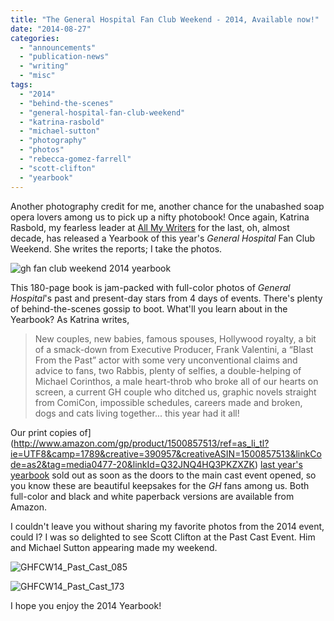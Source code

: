 ```yaml
---
title: "The General Hospital Fan Club Weekend - 2014, Available now!"
date: "2014-08-27"
categories:
  - "announcements"
  - "publication-news"
  - "writing"
  - "misc"
tags:
  - "2014"
  - "behind-the-scenes"
  - "general-hospital-fan-club-weekend"
  - "katrina-rasbold"
  - "michael-sutton"
  - "photography"
  - "photos"
  - "rebecca-gomez-farrell"
  - "scott-clifton"
  - "yearbook"
---
```


Another photography credit for me, another chance for the unabashed soap opera lovers among us to pick up a nifty photobook! Once again, Katrina Rasbold, my fearless leader at [All My Writers](http://allmywriters.net) for the last, oh, almost decade, has released a Yearbook of this year's _General Hospital_ Fan Club Weekend. She writes the reports; I take the photos.

![gh fan club weekend 2014 yearbook](https://d602mxa74hbsi.cloudfront.net/GH-Fan-Club-Weekend_2014.jpg)

This 180-page book is jam-packed with full-color photos of _General Hospital_'s past and present-day stars from 4 days of events. There's plenty of behind-the-scenes gossip to boot. What'll you learn about in the Yearbook? As Katrina writes,

> New couples, new babies, famous spouses, Hollywood royalty, a bit of a smack-down from Executive Producer, Frank Valentini, a “Blast From the Past” actor with some very unconventional claims and advice to fans, two Rabbis, plenty of selfies, a double-helping of Michael Corinthos, a male heart-throb who broke all of our hearts on screen, a current GH couple who ditched us, graphic novels straight from ComiCon, impossible schedules, careers made and broken, dogs and cats living together... this year had it all! 

Our print copies of](http://www.amazon.com/gp/product/1500857513/ref=as_li_tl?ie=UTF8&camp=1789&creative=390957&creativeASIN=1500857513&linkCode=as2&tag=media0477-20&linkId=Q32JNQ4HQ3PKZXZK) [last year's yearbook](the-general-hospital-fan-club-weekend-2013 "2013 GH Yearbook Info Page") sold out as soon as the doors to the main cast event opened, so you know these are beautiful keepsakes for the _GH_ fans among us. Both full-color and black and white paperback versions are available from Amazon.

I couldn't leave you without sharing my favorite photos from the 2014 event, could I? I was so delighted to see Scott Clifton at the Past Cast Event. Him and Michael Sutton appearing made my weekend.

![GHFCW14_Past_Cast_085](https://d602mxa74hbsi.cloudfront.net/ghfcw14_past_cast_085/)

![GHFCW14_Past_Cast_173](https://d602mxa74hbsi.cloudfront.net/ghfcw14_past_cast_173/)

I hope you enjoy the 2014 Yearbook!
